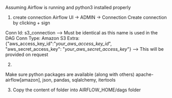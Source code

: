 Assuming Airflow is running and python3 installed properly

1. create connection 
Airflow UI -> ADMIN -> Connection 
Create connection by clicking + sign

Conn Id: s3_connection  --> Must be identical as this name is used in the DAG
Conn Type: Amazon S3
Extra: {"aws_access_key_id":"_your_aws_access_key_id_", "aws_secret_access_key": "_your_aws_secret_access_key_"}
        --> This will be provided on request

2. 
Make sure python packages are available (along with others)
apache-airflow[amazon], json, pandas, sqlalchemy, itertools  

3. Copy the content of folder into AIRFLOW_HOME/dags folder